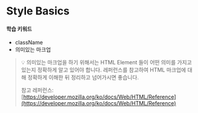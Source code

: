 # Style Basics

#### 학습 키워드

* className
* 의미있는 마크업

> 💡 의미있는 마크업을 하기 위해서는 HTML Element 들이 어떤 의미를 가지고 있는지 정확하게 알고 있어야 합니다. 레퍼런스를 참고하여 HTML 마크업에 대해 정확하게 이해한 뒤 정리하고 넘어가시면 좋습니다.
>
> 참고 레퍼런스:[https://developer.mozilla.org/ko/docs/Web/HTML/Reference](https://developer.mozilla.org/ko/docs/Web/HTML/Reference)







